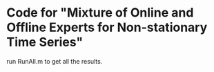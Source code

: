 # Code for "Mixture of Online and Offline Experts for Non-stationary Time Series"

run RunAll.m to get all the results.
